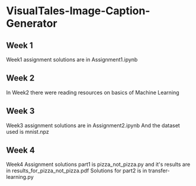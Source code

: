 # VisualTales-Image-Caption-Generator

## Week 1 
Week1 assignment solutions are in Assignment1.ipynb
## Week 2
In Week2 there were reading resources on basics of Machine Learning
## Week 3
Week3 assignment solutions are in Assignment2.ipynb
And the dataset used is mnist.npz
## Week 4
Week4 Assignment solutions part1 is pizza_not_pizza.py and it's results are in results_for_pizza_not_pizza.pdf
Solutions for part2 is in transfer-learning.py





